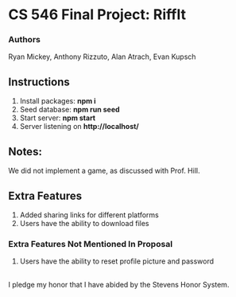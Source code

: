 # CS 546 Final Project: RiffIt

### Authors
Ryan Mickey, Anthony Rizzuto, Alan Atrach, Evan Kupsch

## Instructions

1. Install packages: **npm i**
2. Seed database: **npm run seed**
3. Start server: **npm start**
4. Server listening on **http://localhost/**

## Notes:
We did not implement a game, as discussed with Prof. Hill.

## Extra Features

1. Added sharing links for different platforms
2. Users have the ability to download files

### Extra Features Not Mentioned In Proposal

1. Users have the ability to reset profile picture and password



##

I pledge my honor that I have abided by the Stevens Honor System.
